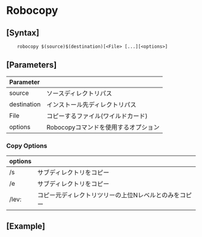 # Robocopy

## [Syntax]

```
	robocopy $(source)$(destination)[<File> [...][<options>]	
```


## [Parameters]

|Parameter	|										|
|:----------|:--------------------------------------|
|source		|ソースディレクトリパス					|
|destination|インストール先ディレクトリパス			|
|File		|コピーするファイル(ワイルドカード)		|
|options	|Robocopyコマンドを使用するオプション	|


### Copy Options

|options	|										|
|:----------|:--------------------------------------|
|/s			|サブディレクトリをコピー				|
|/e			|サブディレクトリをコピー				|
|/lev:<N>	|コピー元ディレクトリツリーの上位Nレベルとのみをコピー	|

## [Example]



